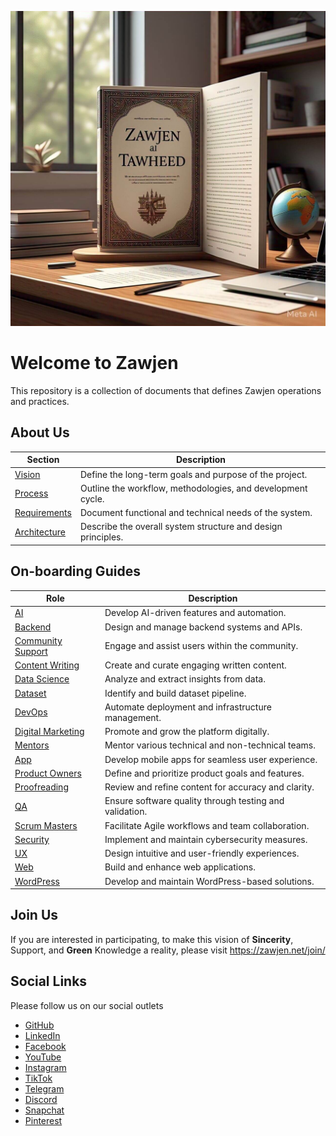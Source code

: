 ![alt text](vision/img/home/zawjen-al-tawheed.jpeg)

# Welcome to Zawjen
This repository is a collection of documents that defines Zawjen operations and practices.
## About Us

| Section       | Description |
|--------------|------------|
| [Vision](vision/welcome.md) | Define the long-term goals and purpose of the project. |
| [Process](process/welcome.md) | Outline the workflow, methodologies, and development cycle. |
| [Requirements](requirements/welcome.md) | Document functional and technical needs of the system. |
| [Architecture](architecture/welcome.md) | Describe the overall system structure and design principles. |

## On-boarding Guides

| Role | Description |
|------|------------|
| [AI](./vision/team/on-boarding/ai.md) | Develop AI-driven features and automation. |
| [Backend](./vision/team/on-boarding/backend.md) | Design and manage backend systems and APIs. |
| [Community Support](./vision/team/on-boarding/community-support.md) | Engage and assist users within the community. |
| [Content Writing](./vision/team/on-boarding/content-writing.md) | Create and curate engaging written content. |
| [Data Science](./vision/team/on-boarding/data-science.md) | Analyze and extract insights from data. |
| [Dataset](./vision/team/on-boarding/dataset.md) | Identify and build dataset pipeline. |
| [DevOps](./vision/team/on-boarding/devops.md) | Automate deployment and infrastructure management. |
| [Digital Marketing](./vision/team/on-boarding/digital-marketing.md) | Promote and grow the platform digitally. |
| [Mentors](./vision/team/on-boarding/mentors.md) | Mentor various technical and non-technical teams. |
| [App](./vision/team/on-boarding/app.md) | Develop mobile apps for seamless user experience. |
| [Product Owners](./vision/team/on-boarding/product-owners.md) | Define and prioritize product goals and features. |
| [Proofreading](./vision/team/on-boarding/proofreading.md) | Review and refine content for accuracy and clarity. |
| [QA](./vision/team/on-boarding/qa.md) | Ensure software quality through testing and validation. |
| [Scrum Masters](./vision/team/on-boarding/scrum-masters.md) | Facilitate Agile workflows and team collaboration. |
| [Security](./vision/team/on-boarding/security.md) | Implement and maintain cybersecurity measures. |
| [UX](./vision/team/on-boarding/ux.md) | Design intuitive and user-friendly experiences. |
| [Web](./vision/team/on-boarding/web.md) | Build and enhance web applications. |
| [WordPress](./vision/team/on-boarding/wordpress.md) | Develop and maintain WordPress-based solutions. |

## Join Us
If you are interested in participating, to make this vision of **Sincerity**, Support, and **Green** Knowledge a reality, please visit <https://zawjen.net/join/>

## Social Links
Please follow us on our social outlets

- [GitHub](https://github.com/zawjen)
- [LinkedIn](https://www.linkedin.com/in/zawjen-585497350/)
- [Facebook](https://www.facebook.com/profile.php?id=61573219911797)
- [YouTube](https://www.youtube.com/@Zawjen)
- [Instagram](https://www.instagram.com/zawjen_net/)
- [TikTok](https://www.tiktok.com/@zawjen_net)
- [Telegram](https://telegram.org/)
- [Discord](https://discord.com/discovery/applications)
- [Snapchat](https://accounts.snapchat.com/v2/welcome)
- [Pinterest](https://nz.pinterest.com/zawjen/)